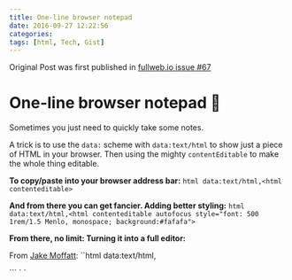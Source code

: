 ```yaml
---
title: One-line browser notepad
date: 2016-09-27 12:22:56
categories:
tags: [html, Tech, Gist]
---
```

Original Post was first published in [fullweb.io issue #67](https://gist.github.com/nepsilon/070daa5f631c4e56237f28775aa31158)
# One-line browser notepad 📝

Sometimes you just need to quickly take some notes.

A trick is to use the `data:` scheme with `data:text/html` to show just a piece
of HTML in your browser.
Then using the mighty `contentEditable` to make the whole thing editable.

**To copy/paste into your browser address bar:**
``html
data:text/html,<html contenteditable>
``

**And from there you can get fancier. Adding better styling:**
``html
data:text/html,<html contenteditable autofocus style="font: 500 1rem/1.5 Menlo,
monospace; background:#fafafa">
``

**From there, no limit: Turning it into a full editor:**

From [Jake Moffatt](https://gist.github.com/jakeonrails/4666256):
``html
data:text/html, <style
type="text/css">#e{position:absolute;top:0;right:0;bottom:0;left:0;}</style>
<div id="e"></div><script
src="http://d1n0x3qji82z53.cloudfront.net/src-min-noconflict/ace.js"
type="text/javascript" charset="utf-8"></script><script>var
e=ace.edit("e");e.setTheme("ace/theme/monokai");e.getSession().setMode("ace/mode/ruby");</script>
```
`
`
